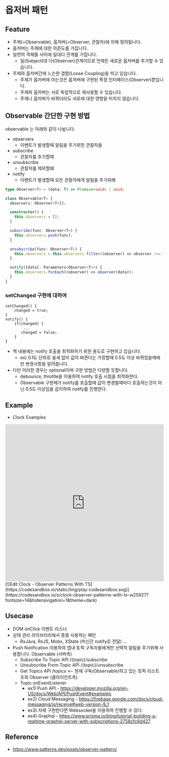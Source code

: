# 옵저버 패턴

## Feature

- 주제(=Observable), 옵저버(=Observer, 관찰자)에 의해 정의됩니다.
- 옵저버는 주제에 대한 의존도를 가집니다.
- 일련의 객체들 사이에 일대다 관계를 가집니다.
  - 일(Subject)대 다(Observer)관계이므로 언제든 새로운 옵저버를 추가할 수 있습니다.
- 주제와 옵저버간에 느슨한 겹합(Loose Coupling)을 띄고 있습니다.
  - 주제가 옵저버에 아는것은 옵저버에 구현된 특정 인터페이스(Observer)뿐입니다.
  - 주제와 옵저버는 서로 독립적으로 재사용할 수 있습니다.
  - 주제나 옵저버가 바뀌더라도 서로에 대한 영향을 미치지 않습니다.

## Observable 간단한 구현 방법

observable 는 아래와 같이 나뉩니다.

- observers
  - 이벤트가 발생할때 알림을 주기위한 관찰자들
- subscribe
  - 관찰자를 추가할때
- unsubscribe
  - 관찰자를 제외할떄
- notify
  - 이벤트가 발생할때 모든 관찰자에게 알림을 주기위해

```ts
type Observer<T> = (data: T) => Promise<void> | void;

class Observable<T> {
  observers: Observer<T>[];

  constructor() {
    this.observers = [];
  }

  subscribe(func: Observer<T>) {
    this.observers.push(func);
  }

  unsubscribe(func: Observer<T>) {
    this.observers = this.observers.filter((observer) => observer !== func);
  }

  notify([data]: Parameters<Observer<T>>) {
    this.observers.forEach((observer) => observer(data));
  }
}
```

### setChanged 구현에 대하여

```
setChanged() {
    changed = true;
}
notify() {
    if(changed) {
        ...
       changed = false;
    }
}
```

- 책 내용에는 notify 호출을 최적화하기 위한 용도로 구현하고 있습니다.
  - ex) 0.1도 단위로 쉴새 없이 값이 바뀐다는 가정할때 0.5도 이상 바뀌었을때에만 변경사항을 알려줍니다.
- 다만 이러한 경우는 optional이며 구현 방법은 다양할 듯합니다.
  - debounce, throttle을 이용하여 notify 호출 시점을 최적화한다.
  - Observable 구현체가 notify를 호출할때 값이 변경될때마다 호출하는것이 아닌 0.5도 이상임을 감지하여 notify를 진행한다.

## Example

- Clock Examples
<iframe src="https://codesandbox.io/embed/clock-observer-patterns-with-ts-w25927?fontsize=14&hidenavigation=1&theme=dark"
     style="width:100%; height:500px; border:0; border-radius: 4px; overflow:hidden;"
     title="Clock - Observer Patterns With TS"
     allow="accelerometer; ambient-light-sensor; camera; encrypted-media; geolocation; gyroscope; hid; microphone; midi; payment; usb; vr; xr-spatial-tracking"
     sandbox="allow-forms allow-modals allow-popups allow-presentation allow-same-origin allow-scripts"
   ></iframe>
<br/>
[![Edit Clock - Observer Patterns With TS](https://codesandbox.io/static/img/play-codesandbox.svg)](https://codesandbox.io/s/clock-observer-patterns-with-ts-w25927?fontsize=14&hidenavigation=1&theme=dark)

## Usecase

- DOM onClick 이벤트 리스너
- 상태 관리 라이브러리에서 종종 사용하는 패턴
  - RxJava, RxJS, Mobx, XState (머신간 notify로 전달) ...
- Push Notification 이용하여 앱내 토픽 구독자들에게만 선택적 알림을 주기위해 사용합니다.
  Observable (서버측)
  - Subscribe To Topic API /{topic}/subscribe
  - Unsubscribe From Topic API /{topic}/unsubscribe
  - Get Topics API /topics <-- 현재 구독(Observable)하고 있는 토픽 리스트 조회
    Observer (클라이언트측)
  - Topic onEventListener
    - ex1) Push API - https://developer.mozilla.org/en-US/docs/Web/API/PushEvent#examples
    - ex2) Cloud Messaging - https://firebase.google.com/docs/cloud-messaging/js/receive#web-version-9_1
    - ex3) 자체 구현한다면 Websocket을 이용하여 진행할 수 있다.
    - ex4) Graphql - https://www.prisma.io/blog/tutorial-building-a-realtime-graphql-server-with-subscriptions-2758cfc6d427

## Reference

- https://www.patterns.dev/posts/observer-pattern/
